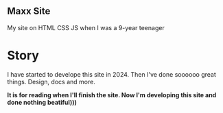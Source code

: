 ## Maxx Site
My site on HTML CSS JS when I was a 9-year teenager
# Story
I have started to develope this site in 2024. Then I've done soooooo great things. Design, docs and more.

**It is for reading when I'll finish the site. Now I'm developing this site and done nothing beatiful)))**